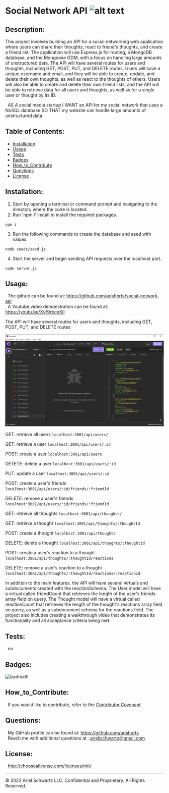# Social Network API ![alt text](https://img.shields.io/badge/License-MIT-blue.svg)

## Description:

This project involves building an API for a social networking web application where users can share their thoughts, react to friend's thoughts, and create a friend list. The application will use Express.js for routing, a MongoDB database, and the Mongoose ODM, with a focus on handling large amounts of unstructured data. The API will have several routes for users and thoughts, including GET, POST, PUT, and DELETE routes. Users will have a unique username and email, and they will be able to create, update, and delete their own thoughts, as well as react to the thoughts of others. Users will also be able to create and delete their own friend lists, and the API will be able to retrieve data for all users and thoughts, as well as for a single user or thought by its ID.

&nbsp; AS A social media startup
I WANT an API for my social network that uses a NoSQL database
SO THAT my website can handle large amounts of unstructured data

## Table of Contents:

- [Installation](#installation)
- [Usage](#usage)
- [Tests](#tests)
- [Badges](#badges)
- [How_to_Contribute](#how_to_contribute)
- [Questions](#questions)
- [License](#license)

## Installation:

1. Start by opening a terminal or command prompt and navigating to the directory where the code is located.
   <br>
2. Run 'npm i' install to install the required packages.
   <br>

```
npm i
```

3. Run the following commands to create the database and seed with values.

```
node seeds/seed.js
```

4. Start the server and begin sending API requests over the localhost port.

```
node server.js
```

## Usage:

&nbsp; The github can be found at: https://github.com/arishorts/social-network-api <br>
&nbsp; A Youtube video demonstration can be found at: https://youtu.be/Xvf9rbceKlI

The API will have several routes for users and thoughts, including GET, POST, PUT, and DELETE routes

![alt text](./assets/images/demo.JPG)

GET: retrieve all users
`localhost:3001/api/users/`

GET: retrieve a user
`localhost:3001/api/users/:id`

POST: create a user
`localhost:3001/api/users`

DETETE: delete a user
`localhost:3001/api/users/:id`

PUT: update a user
`localhost:3001/api/users/:id`

POST: create a user's friends
`localhost:3001/api/users/:id/friends/:friendId`

DELETE: remove a user's friends
`localhost:3001/api/users/:id/friends/:friendId`

GET: retrieve all thoughts
`localhost:3001/api/thoughts/`

GET: retrieve a thought
`localhost:3001/api/thoughts/:thoughtId`

POST: create a thought
`localhost:3001/api/thoughts`

DELETE: delete a thought
`localhost:3001/api/thoughts/:thoughtId`

POST: create a user's reaction to a thought
`localhost:3001/api/thoughts/:thoughtId/reactions`

DELETE: remove a user's reaction to a thought
`localhost:3001/api/thoughts/:thoughtId/reactions/:reactionId`

In addition to the main features, the API will have several virtuals and subdocuments created with the reactionSchema. The User model will have a virtual called friendCount that retrieves the length of the user's friends array field on query. The Thought model will have a virtual called reactionCount that retrieves the length of the thought's reactions array field on query, as well as a subdocument schema for the reactions field. The project also includes creating a walkthrough video that demonstrates its functionality and all acceptance criteria being met.

## Tests:

&nbsp; no

## Badges:

![badmath](https://img.shields.io/badge/JavaScript-100%25-purple)

## How_to_Contribute:

&nbsp; If you would like to contribute, refer to the [Contributor Covenant](https://www.contributor-covenant.org/)

## Questions:

&nbsp; My GitHub profile can be found at: https://github.com/arishorts
<br>&nbsp; Reach me with additional questions at : arieljschwartz@gmail.com

## License:

&nbsp; http://choosealicense.com/licenses/mit/

---

© 2022 Ariel Schwartz LLC. Confidential and Proprietary. All Rights Reserved.
